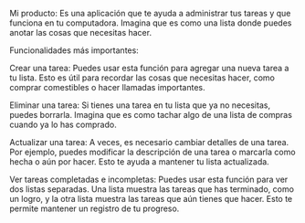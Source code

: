 Mi producto:
Es una aplicación que te ayuda a administrar tus tareas y que funciona en tu computadora. Imagina que es como una lista donde puedes anotar las cosas que necesitas hacer.

Funcionalidades más importantes:

Crear una tarea: Puedes usar esta función para agregar una nueva tarea a tu lista. Esto es útil para recordar las cosas que necesitas hacer, como comprar comestibles o hacer llamadas importantes.

Eliminar una tarea: Si tienes una tarea en tu lista que ya no necesitas, puedes borrarla. Imagina que es como tachar algo de una lista de compras cuando ya lo has comprado.

Actualizar una tarea: A veces, es necesario cambiar detalles de una tarea. Por ejemplo, puedes modificar la descripción de una tarea o marcarla como hecha o aún por hacer. Esto te ayuda a mantener tu lista actualizada.

Ver tareas completadas e incompletas: Puedes usar esta función para ver dos listas separadas. Una lista muestra las tareas que has terminado, como un logro, y la otra lista muestra las tareas que aún tienes que hacer. Esto te permite mantener un registro de tu progreso.
